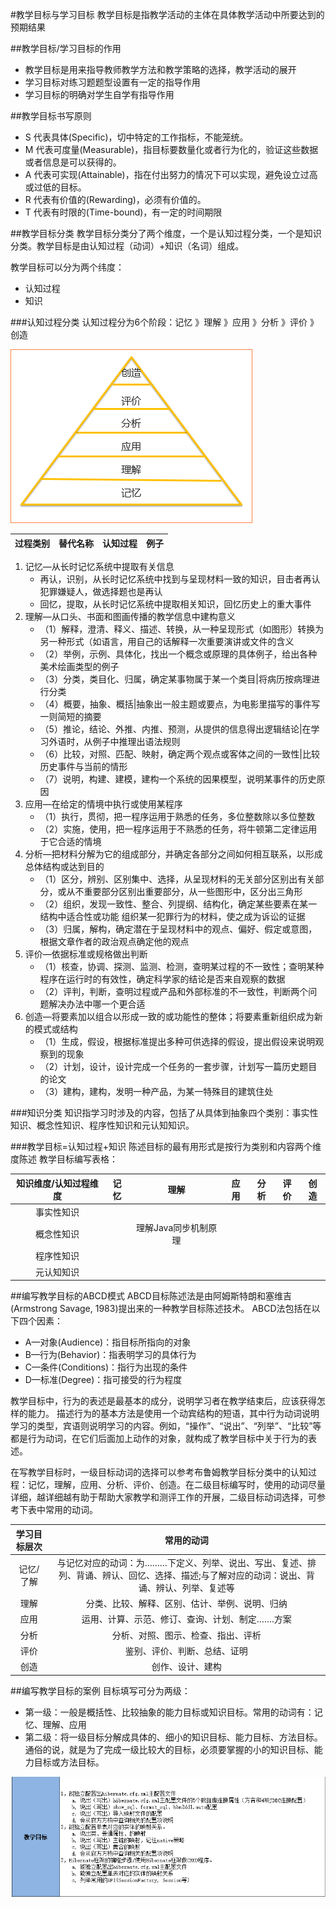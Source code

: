 #教学目标与学习目标
教学目标是指教学活动的主体在具体教学活动中所要达到的预期结果

##教学目标/学习目标的作用

- 教学目标是用来指导教师教学方法和教学策略的选择，教学活动的展开
- 学习目标对练习题题型设置有一定的指导作用
- 学习目标的明确对学生自学有指导作用

##教学目标书写原则

- S 代表具体(Specific)，切中特定的工作指标，不能笼统。
- M 代表可度量(Measurable)，指目标要数量化或者行为化的，验证这些数据或者信息是可以获得的。
- A 代表可实现(Attainable)，指在付出努力的情况下可以实现，避免设立过高或过低的目标。
- R 代表有价值的(Rewarding)，必须有价值的。
- T 代表有时限的(Time-bound)，有一定的时间期限

##教学目标分类
教学目标分类分了两个维度，一个是认知过程分类，一个是知识分类。教学目标是由认知过程（动词）+知识（名词）组成。

教学目标可以分为两个纬度：

 * 认知过程
 * 知识

###认知过程分类
认知过程分为6个阶段：记忆 》理解 》应用 》分析 》评价 》创造

![认知过程分类](/img/认知过程.png "认知过程")

| 过程类别 | 替代名称 | 认知过程 | 例子 |
| :-------: | :-------:| :------: |:------: |

1. 记忆―从长时记忆系统中提取有关信息 
    + 再认，识别，从长时记忆系统中找到与呈现材料一致的知识，目击者再认犯罪嫌疑人，做选择题也是再认
    + 回忆，提取，从长时记忆系统中提取相关知识，回忆历史上的重大事件 
2. 理解―从口头、书面和图画传播的教学信息中建构意义
    + （1）解释，澄清、释义、描述、转换，从一种呈现形式（如图形）转换为另一种形式（如语言，用自己的话解释一次重要演讲或文件的含义
    + （2）举例，示例、具体化，找出一个概念或原理的具体例子，给出各种美术绘画类型的例子
    + （3）分类，类目化、归属，确定某事物属于某一个类目|将病历按病理进行分类
    + （4）概要，抽象、概括|抽象出一般主题或要点，为电影里描写的事件写一则简短的摘要
    + （5）推论，结论、外推、内推、预测，从提供的信息得出逻辑结论|在学习外语时，从例子中推理出语法规则
    + （6）比较，对照、匹配、映射，确定两个观点或客体之间的一致性|比较历史事件与当前的情形
    + （7）说明，构建、建模，建构一个系统的因果模型，说明某事件的历史原因
3. 应用―在给定的情境中执行或使用某程序
    + （1）执行，贯彻，把一程序运用于熟悉的任务，多位整数除以多位整数
    + （2）实施，使用，把一程序运用于不熟悉的任务，将牛顿第二定律运用于它合适的情境
4. 分析―把材料分解为它的组成部分，并确定各部分之间如何相互联系，以形成总体结构或达到目的
    + （1）区分，辨别、区别集中、选择，从呈现材料的无关部分区别出有关部分，或从不重要部分区别出重要部分，从一些图形中，区分出三角形
    + （2）组织，发现一致性、整合、列提纲、结构化，确定某些要素在某一结构中适合性或功能 组织某一犯罪行为的材料，使之成为诉讼的证据
    + （3）归属，解构，确定潜在于呈现材料中的观点、偏好、假定或意图，根据文章作者的政治观点确定他的观点
5. 评价―依据标准或规格做出判断
    + （1）核查，协调、探测、监测、检测，查明某过程的不一致性；查明某种程序在运行时的有效性，确定科学家的结论是否来自观察的数据
    + （2）评判，判断，查明过程或产品和外部标准的不一致性，判断两个问题解决办法中哪一个更合适
6. 创造―将要素加以组合以形成一致的或功能性的整体；将要素重新组织成为新的模式或结构
    + （1）生成，假设，根据标准提出多种可供选择的假设，提出假设来说明观察到的现象
    + （2）计划，设计，设计完成一个任务的一套步骤，计划写一篇历史题目的论文
    + （3）建构，建构，发明一种产品，为某一特殊目的建筑住处

###知识分类
知识指学习时涉及的内容，包括了从具体到抽象四个类别：事实性知识、概念性知识、程序性知识和元认知知识。

###教学目标=认知过程+知识
陈述目标的最有用形式是按行为类别和内容两个维度陈述
教学目标编写表格：

|知识维度/认知过程维度|记忆|理解|应用|分析|评价|创造|
|:------:|:-------:|:------:|:------:|:------:|:------:|:------:|
|事实性知识|||||||
|概念性知识||理解Java同步机制原理|||||
|程序性知识|||||||
|元认知知识|||||||

##编写教学目标的ABCD模式
ABCD目标陈述法是由阿姆斯特朗和塞维吉(Armstrong Savage, 1983)提出来的一种教学目标陈述技术。
ABCD法包括在以下四个因素：

- A—对象(Audience)：指目标所指向的对象
- B—行为(Behavior)：指表明学习的具体行为
- C—条件(Conditions)：指行为出现的条件
- D—标准(Degree)：指可接受的行为程度

教学目标中，行为的表述是最基本的成分，说明学习者在教学结束后，应该获得怎样的能力。
描述行为的基本方法是使用一个动宾结构的短语，其中行为动词说明学习的类型，宾语则说明学习的内容。例如，“操作”、“说出”、“列举”、“比较”等都是行为动词，在它们后面加上动作的对象，就构成了教学目标中关于行为的表述。

在写教学目标时，一级目标动词的选择可以参考布鲁姆教学目标分类中的认知过程：记忆，理解，应用、分析、评价、创造。在二级目标编写时，使用的动词尽量详细，越详细越有助于帮助大家教学和测评工作的开展，二级目标动词选择，可参考下表中常用的动词。

|学习目标层次|常用的动词|
|:---:|:--:|
|记忆/了解|与记忆对应的动词：为………下定义、列举、说出、写出、复述、排列、背诵、辨认、回忆、选择、描述;与了解对应的动词：说出、背诵、辨认、列举、复述等|
|理解|分类、比较、解释、区别、估计、举例、说明、归纳
|应用|运用、计算、示范、修订、查询、计划、制定…….方案
|分析|分析、对照、图示、检查、指出、评析
|评价|鉴别、评价、判断、总结、证明
|创造|创作、设计、建构

##编写教学目标的案例
目标填写可分为两级：

- 第一级：一般是概括性、比较抽象的能力目标或知识目标。常用的动词有：记忆、理解、应用
- 第二级：将一级目标分解成具体的、细小的知识目标、能力目标、方法目标。通俗的说，就是为了完成一级比较大的目标，必须要掌握的小的知识目标、能力目标或方法目标。

![教学目标案例](/img/教学目标案例.png "教学目标案例")


